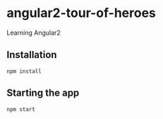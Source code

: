 # angular2-tour-of-heroes
Learning Angular2

## Installation 
```
npm install
```

## Starting the app
```
npm start
```

